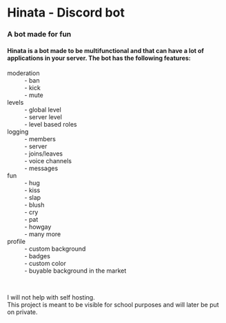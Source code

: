 <h1>Hinata - Discord bot</h1>

<h3>A bot made for fun</h3>

<h4>
Hinata is a bot made to be multifunctional and that can have a lot of applications in your server.
The bot has the following features:
</h4>

<dl>
<dt>moderation</dt>
<dd>- ban</dd>
<dd>- kick</dd>
<dd>- mute</dd>
<dt>levels</dt>
<dd>- global level</dd>
<dd>- server level</dd>
<dd>- level based roles</dd>
<dt>logging</dt>
<dd>- members</dd>
<dd>- server</dd>
<dd>- joins/leaves</dd>
<dd>- voice channels</dd>
<dd>- messages</dd>
<dt>fun</dt>
<dd>- hug</dd>
<dd>- kiss</dd>
<dd>- slap</dd>
<dd>- blush</dd>
<dd>- cry</dd>
<dd>- pat</dd>
<dd>- howgay</dd>
<dd>- many more</dd>
<dt>profile</dt>
<dd>- custom background</dd>
<dd>- badges</dd>
<dd>- custom color</dd>
<dd>- buyable background in the market</dd>
</dl>
<br>
<p style="text-decoration: underline; text-decoration: red;">
I will not help with self hosting.<br>
This project is meant to be visible for school purposes and will later be put on private.
</p>